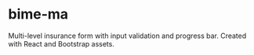 # bime-ma
Multi-level insurance form with input validation and
progress bar. Created with React and Bootstrap
assets.
